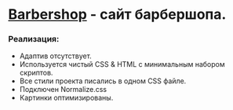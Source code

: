 # [Barbershop](https://eugene-gif.github.io/Barbershop/) - сайт барбершопа.


<h3>Реализация:</h3>

- Адаптив отсутствует.
- Используется чистый CSS & HTML c минимальным набором скриптов.
- Все стили проекта писались в одном CSS файле.
- Подключен Normalize.css
- Картинки оптимизированы.

